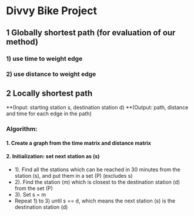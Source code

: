 # Divvy Bike Project

## 1 Globally shortest path (for evaluation of our method)
### 1) use time to weight edge
### 2) use distance to weight edge

## 2 Locally shortest path
**(Input: starting station s, destination station d)
**(Output: path, distance and time for each edge in the path)
### Algorithm: 
#### 1. Create a graph from the time matrix and distance matrix
#### 2. Initialization: set next station as (s)
- 1). Find all the stations which can be reached in 30 minutes from the station (s), and put them in a set (P) (excludes s)
- 2). Find the station (m) which is closest to the destination station (d) from the set (P)
-  3). Set s = m
- Repeat 1) to 3) until s == d, which means the next station (s) is the destination station (d)


